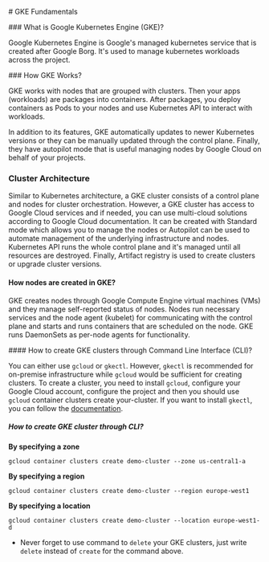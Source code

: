 # GKE Fundamentals

### What is Google Kubernetes Engine (GKE)?

Google Kubernetes Engine is Google's managed kubernetes service that is created after Google Borg. It's used to manage kubernetes workloads across the project.

### How GKE Works?

GKE works with nodes that are grouped with clusters. Then your apps (workloads) are packages into containers. After packages, you deploy containers as Pods to your nodes and use Kubernetes API to interact with workloads.

In addition to its features, GKE automatically updates to newer Kubernetes versions or they can be manually updated through the control plane. Finally, they have autopilot mode that is useful managing nodes by Google Cloud on behalf of your projects.

### Cluster Architecture

Similar to Kubernetes architecture, a GKE cluster consists of a control plane and nodes for cluster orchestration. However, a GKE cluster has access to Google Cloud services and if needed, you can use multi-cloud solutions according to Google Cloud documentation. It can be created with Standard mode which allows you to manage the nodes or Autopilot can be used to automate management of the underlying infrastructure and nodes. Kubernetes API runs the whole control plane and it's managed until all resources are destroyed. Finally, Artifact registry is used to create clusters or upgrade cluster versions.

#### How nodes are created in GKE?

GKE creates nodes through Google Compute Engine virtual machines (VMs) and they manage self-reported status of nodes. Nodes run necessary services and the node agent (kubelet) for communicating with the control plane and starts and runs containers that are scheduled on the node. GKE runs DaemonSets as per-node agents for functionality.

#### How to create GKE clusters through Command Line Interface (CLI)?

You can either use `gcloud` or `gkectl`. However, `gkectl` is recommended for on-premise infrastructure while `gcloud` would be sufficient for creating clusters. To create a cluster, you need to install `gcloud`, configure your Google Cloud account, configure the project and then you should use `gcloud` container clusters create your-cluster. If you want to install `gkectl`, you can follow the [documentation](https://cloud.google.com/anthos/clusters/docs/on-prem/latest/downloads).

##### How to create GKE cluster through CLI?

**By specifying a zone**

`gcloud container clusters create demo-cluster --zone us-central1-a`

**By specifying a region**

`gcloud container clusters create demo-cluster --region europe-west1`


**By specifying a location**

`gcloud container clusters create demo-cluster --location europe-west1-d`

- Never forget to use command to `delete` your GKE clusters, just write `delete` instead of `create` for the command above.